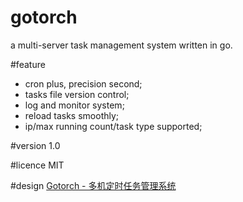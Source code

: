 # gotorch

a multi-server task management system written in go.

#feature
    
- cron plus, precision second;
- tasks file version control;
- log and monitor system;
- reload tasks smoothly;
- ip/max running count/task type supported;

#version 
1.0

#licence
MIT

#design
[Gotorch - 多机定时任务管理系统](http://www.cnblogs.com/zhenbianshu/p/7905678.html)
